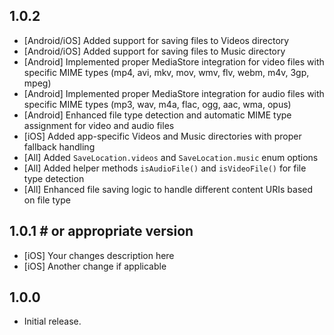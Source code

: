 ## 1.0.2

- [Android/iOS] Added support for saving files to Videos directory
- [Android/iOS] Added support for saving files to Music directory
- [Android] Implemented proper MediaStore integration for video files with specific MIME types (mp4, avi, mkv, mov, wmv, flv, webm, m4v, 3gp, mpeg)
- [Android] Implemented proper MediaStore integration for audio files with specific MIME types (mp3, wav, m4a, flac, ogg, aac, wma, opus)
- [Android] Enhanced file type detection and automatic MIME type assignment for video and audio files
- [iOS] Added app-specific Videos and Music directories with proper fallback handling
- [All] Added `SaveLocation.videos` and `SaveLocation.music` enum options
- [All] Added helper methods `isAudioFile()` and `isVideoFile()` for file type detection
- [All] Enhanced file saving logic to handle different content URIs based on file type

## 1.0.1 # or appropriate version

- [iOS] Your changes description here
- [iOS] Another change if applicable

## 1.0.0

- Initial release.

